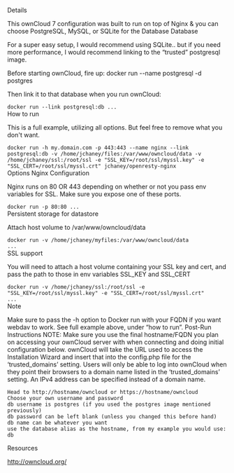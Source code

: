 Details

This ownCloud 7 configuration was built to run on top of Nginx & you can choose PostgreSQL, MySQL, or SQLite for the Database
Database

For a super easy setup, I would recommend using SQLite.. but if you need more performance, I would recommend linking to the “trusted” postgresql image.

Before starting ownCloud, fire up: docker run --name postgresql -d postgres

Then link it to that database when you run ownCloud:

<code>docker run --link postgresql:db ...</code>
<br>
How to run

This is a full example, utilizing all options. But feel free to remove what you don't want.

<code>docker run -h my.domain.com -p 443:443 --name nginx --link postgresql:db -v /home/jchaney/files:/var/www/owncloud/data -v /home/jchaney/ssl:/root/ssl -e "SSL_KEY=/root/ssl/myssl.key" -e "SSL_CERT=/root/ssl/myssl.crt" jchaney/openresty-nginx</code>
<br>
Options
Nginx Configuration

Nginx runs on 80 OR 443 depending on whether or not you pass env variables for SSL. Make sure you expose one of these ports.

<code>docker run -p 80:80 ...</code>
<br>
Persistent storage for datastore

Attach host volume to /var/www/owncloud/data

<code>docker run -v /home/jchaney/myfiles:/var/www/owncloud/data ...</code>
<br>
SSL support

You will need to attach a host volume containing your SSL key and cert, and pass the path to those in env variables SSL_KEY and SSL_CERT

<code>docker run -v /home/jchaney/ssl:/root/ssl -e "SSL_KEY=/root/ssl/myssl.key" -e "SSL_CERT=/root/ssl/myssl.crt" ...</code>
<br>
Note

Make sure to pass the -h option to Docker run with your FQDN if you want webdav to work. See full example above, under “how to run”.
Post-Run Instructions
NOTE: Make sure you use the final hostname/FQDN you plan on accessing your ownCloud server with when connecting and doing initial configuration below. ownCloud will take the URL used to access the Installation Wizard and insert that into the config.php file for the ‘trusted_domains’ setting. Users will only be able to log into ownCloud when they point their browsers to a domain name listed in the ‘trusted_domains’ setting. An IPv4 address can be specified instead of a domain name.

    Head to http://hostname/owncloud or https://hostname/owncloud
    Choose your own username and password
    db username is postgres (if you used the postgres image mentioned previously)
    db password can be left blank (unless you changed this before hand)
    db name can be whatever you want
    use the database alias as the hostname, from my example you would use: db

Resources

http://owncloud.org/
